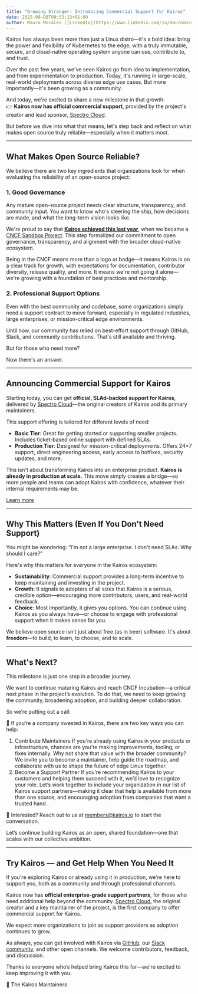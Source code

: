 ```yaml
---
title: "Growing Stronger: Introducing Commercial Support for Kairos"
date: 2025-08-08T09:53:13+01:00
author: Mauro Morales ([LinkedIn](https://www.linkedin.com/in/mauromorales/)) ([GitHub](https://github.com/mauromorales))
---
```


Kairos has always been more than just a Linux distro—it's a bold idea: bring the power and flexibility of Kubernetes to the edge, with a truly immutable, secure, and cloud-native operating system anyone can use, contribute to, and trust.

Over the past few years, we've seen Kairos go from idea to implementation, and from experimentation to production. Today, it's running in large-scale, real-world deployments across diverse edge use cases. But more importantly—it's been growing as a community.

And today, we're excited to share a new milestone in that growth:  
👉 **Kairos now has official commercial support**, provided by the project's creator and lead sponsor, [Spectro Cloud](https://www.spectrocloud.com/solutions/kairos-support).

But before we dive into what that means, let's step back and reflect on what makes open source truly reliable—especially when it matters most.

---

## What Makes Open Source Reliable?

We believe there are two key ingredients that organizations look for when evaluating the reliability of an open-source project:

### 1. **Good Governance**

Any mature open-source project needs clear structure, transparency, and community input. You want to know who's steering the ship, how decisions are made, and what the long-term vision looks like.

We're proud to say that [**Kairos achieved this last year**](https://kairos.io/blog/2024/10/08/kairos-joins-the-cncf-as-a-sandbox-project/), when we became a [CNCF Sandbox Project](https://www.cncf.io/sandbox-projects/). This step formalized our commitment to open governance, transparency, and alignment with the broader cloud-native ecosystem.

Being in the CNCF means more than a logo or badge—it means Kairos is on a clear track for growth, with expectations for documentation, contributor diversity, release quality, and more. It means we're not going it alone—we're growing with a foundation of best practices and mentorship.

### 2. **Professional Support Options**

Even with the best community and codebase, some organizations simply need a support contract to move forward, especially in regulated industries, large enterprises, or mission-critical edge environments.

Until now, our community has relied on best-effort support through GitHub, Slack, and community contributions. That's still available and thriving.

But for those who need more?

Now there's an answer.

---

## Announcing Commercial Support for Kairos

Starting today, you can get **official, SLAd-backed support for Kairos**, delivered by [Spectro Cloud](https://www.spectrocloud.com/solutions/kairos-support)—the original creators of Kairos and its primary maintainers.

This support offering is tailored for different levels of need:

- **Basic Tier**: Great for getting started or supporting smaller projects. Includes ticket-based online support with defined SLAs.
- **Production Tier**: Designed for mission-critical deployments. Offers 24×7 support, direct engineering access, early access to hotfixes, security updates, and more.

This isn't about transforming Kairos into an enterprise product. **Kairos is already in production at scale.** This move simply creates a bridge—so more people and teams can adopt Kairos with confidence, whatever their internal requirements may be.


<div class="buttons astro-7XAARZHW">
    <a id="quickstart" href="https://www.spectrocloud.com/solutions/kairos-support" class="astro-7XAARZHW">
        Learn more
    </a>
</div>

---

## Why This Matters (Even If You Don't Need Support)

You might be wondering: “I'm not a large enterprise. I don't need SLAs. Why should I care?”

Here's why this matters for everyone in the Kairos ecosystem:

- **Sustainability**: Commercial support provides a long-term incentive to keep maintaining and investing in the project.
- **Growth**: It signals to adopters of all sizes that Kairos is a serious, credible option—encouraging more contributors, users, and real-world feedback.
- **Choice**: Most importantly, it gives you options. You can continue using Kairos as you always have—or choose to engage with professional support when it makes sense for you.

We believe open source isn't just about free (as in beer) software. It's about **freedom**—to build, to learn, to choose, and to scale.

---

## What's Next?

This milestone is just one step in a broader journey.

We want to continue maturing Kairos and reach CNCF Incubation—a critical next phase in the project’s evolution. To do that, we need to keep growing the community, broadening adoption, and building deeper collaboration.

So we’re putting out a call:

🔔 If you’re a company invested in Kairos, there are two key ways you can help:

1. Contribute Maintainers
    If you're already using Kairos in your products or infrastructure, chances are you're making improvements, tooling, or fixes internally. Why not share that value with the broader community? We invite you to become a maintainer, help guide the roadmap, and collaborate with us to shape the future of edge Linux together.
2. Become a Support Partner
    If you’re recommending Kairos to your customers and helping them succeed with it, we’d love to recognize your role. Let’s work together to include your organization in our list of Kairos support partners—making it clear that help is available from more than one source, and encouraging adoption from companies that want a trusted hand.

📩 Interested? Reach out to us at members@kairos.io to start the conversation.

Let’s continue building Kairos as an open, shared foundation—one that scales with our collective ambition.

---

## Try Kairos — and Get Help When You Need It

If you're exploring Kairos or already using it in production, we're here to support you, both as a community and through professional channels.

Kairos now has **official enterprise-grade support partners**, for those who need additional help beyond the community. [Spectro Cloud](https://www.spectrocloud.com/solutions/kairos-support), the original creator and a key maintainer of the project, is the first company to offer commercial support for Kairos.

We expect more organizations to join as support providers as adoption continues to grow.

As always, you can get involved with Kairos via [GitHub](https://github.com/kairos-io), our [Slack community](https://kairos.io/community), and other open channels. We welcome contributors, feedback, and discussion.

Thanks to everyone who’s helped bring Kairos this far—we're excited to keep improving it with you.

🧡 The Kairos Maintainers
